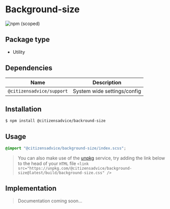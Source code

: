 # Background-size

![npm (scoped)](https://img.shields.io/npm/v/@citizensadvice/background-size.svg)

## Package type

- Utility

## Dependencies

| Name                      | Description                 |
| ------------------------- | --------------------------- |
| `@citizensadvice/support` | System wide settings/config |

## Installation

```shell
$ npm install @citizensadvice/backround-size
```

## Usage

```scss
@import "@citizensadvice/background-size/index.scss";
```

> You can also make use of the [unpkg](https://unpkg.com) service, try adding the link below to the head of your `HTML` file
> `<link src="https://unpkg.com/@citizensadvice/background-size@latest/build/background-size.css" />`

## Implementation

> Documentation coming soon...